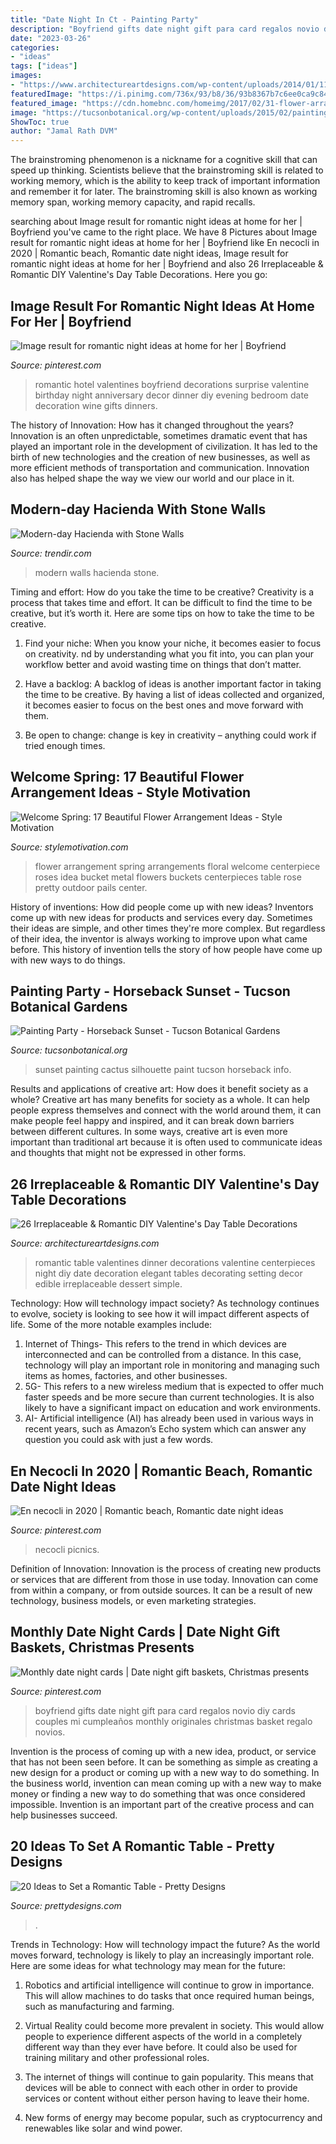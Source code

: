 ```yaml
---
title: "Date Night In Ct - Painting Party"
description: "Boyfriend gifts date night gift para card regalos novio diy cards couples mi cumpleaños monthly originales christmas basket regalo novios"
date: "2023-03-26"
categories:
- "ideas"
tags: ["ideas"]
images:
- "https://www.architectureartdesigns.com/wp-content/uploads/2014/01/1148.jpg"
featuredImage: "https://i.pinimg.com/736x/93/b8/36/93b8367b7c6ee0ca9c84d737d113ac9a--date-night-gift-card-basket-date-night-cards.jpg"
featured_image: "https://cdn.homebnc.com/homeimg/2017/02/31-flower-arrangement-ideas-homebnc.jpg"
image: "https://tucsonbotanical.org/wp-content/uploads/2015/02/painting-party-tucson-sunset-1.jpg"
ShowToc: true
author: "Jamal Rath DVM"
---
```



The brainstroming phenomenon is a nickname for a cognitive skill that can speed up thinking. Scientists believe that the brainstroming skill is related to working memory, which is the ability to keep track of important information and remember it for later. The brainstroming skill is also known as working memory span, working memory capacity, and rapid recalls.

	

		
searching about Image result for romantic night ideas at home for her | Boyfriend you've came to the right place. We have 8 Pictures about Image result for romantic night ideas at home for her | Boyfriend like En necocli in 2020 | Romantic beach, Romantic date night ideas, Image result for romantic night ideas at home for her | Boyfriend and also 26 Irreplaceable &amp; Romantic DIY Valentine&#039;s Day Table Decorations. Here you go:
		
    
## Image Result For Romantic Night Ideas At Home For Her | Boyfriend

<img loading=lazy src="https://i.pinimg.com/736x/0a/95/51/0a955192a48527283a82139d32daa4dd.jpg" onerror="this.onerror=null;this.src='https://tse2.mm.bing.net/th?id=OIP.FiQStmLyDUS5T47BSbpNXAHaJ3&amp;pid=15.1';" alt="Image result for romantic night ideas at home for her | Boyfriend">

_Source: pinterest.com_

>romantic hotel valentines boyfriend decorations surprise valentine birthday night anniversary decor dinner diy evening bedroom date decoration wine gifts dinners. 

	

The history of Innovation: How has it changed throughout the years?
Innovation is an often unpredictable, sometimes dramatic event that has played an important role in the development of civilization. It has led to the birth of new technologies and the creation of new businesses, as well as more efficient methods of transportation and communication. Innovation also has helped shape the way we view our world and our place in it.

    
## Modern-day Hacienda With Stone Walls

<img loading=lazy src="https://cdn.trendir.com/wp-content/uploads/old/house-design/2014/04/22/modern-day-hacienda-with-stone-walls-9.jpg" onerror="this.onerror=null;this.src='https://tse1.mm.bing.net/th?id=OIP.j5USdJOe_vctfCSlQsLZOAHaE7&amp;pid=15.1';" alt="Modern-day Hacienda with Stone Walls">

_Source: trendir.com_

>modern walls hacienda stone. 

	

Timing and effort: How do you take the time to be creative?
Creativity is a process that takes time and effort. It can be difficult to find the time to be creative, but it’s worth it. Here are some tips on how to take the time to be creative.
1. Find your niche: When you know your niche, it becomes easier to focus on creativity. nd by understanding what you fit into, you can plan your workflow better and avoid wasting time on things that don’t matter.

2. Have a backlog: A backlog of ideas is another important factor in taking the time to be creative. By having a list of ideas collected and organized, it becomes easier to focus on the best ones and move forward with them.

3. Be open to change: change is key in creativity – anything could work if tried enough times.

    
## Welcome Spring: 17 Beautiful Flower Arrangement Ideas - Style Motivation

<img loading=lazy src="https://cdn.homebnc.com/homeimg/2017/02/31-flower-arrangement-ideas-homebnc.jpg" onerror="this.onerror=null;this.src='https://tse2.mm.bing.net/th?id=OIP.FRvOaroGHtiGVmlYLJi4kQHaLG&amp;pid=15.1';" alt="Welcome Spring: 17 Beautiful Flower Arrangement Ideas - Style Motivation">

_Source: stylemotivation.com_

>flower arrangement spring arrangements floral welcome centerpiece roses idea bucket metal flowers buckets centerpieces table rose pretty outdoor pails center. 

	

History of inventions: How did people come up with new ideas?
Inventors come up with new ideas for products and services every day. Sometimes their ideas are simple, and other times they're more complex. But regardless of their idea, the inventor is always working to improve upon what came before. This history of invention tells the story of how people have come up with new ways to do things.

    
## Painting Party - Horseback Sunset - Tucson Botanical Gardens

<img loading=lazy src="https://tucsonbotanical.org/wp-content/uploads/2015/02/painting-party-tucson-sunset-1.jpg" onerror="this.onerror=null;this.src='https://tse2.mm.bing.net/th?id=OIP.OkF0kp0BemGM4Vy8DHVapAHaJX&amp;pid=15.1';" alt="Painting Party - Horseback Sunset - Tucson Botanical Gardens">

_Source: tucsonbotanical.org_

>sunset painting cactus silhouette paint tucson horseback info. 

	

Results and applications of creative art: How does it benefit society as a whole?
Creative art has many benefits for society as a whole. It can help people express themselves and connect with the world around them, it can make people feel happy and inspired, and it can break down barriers between different cultures. In some ways, creative art is even more important than traditional art because it is often used to communicate ideas and thoughts that might not be expressed in other forms.

    
## 26 Irreplaceable &amp; Romantic DIY Valentine&#039;s Day Table Decorations

<img loading=lazy src="https://www.architectureartdesigns.com/wp-content/uploads/2014/01/1148.jpg" onerror="this.onerror=null;this.src='https://tse4.mm.bing.net/th?id=OIP.r7XA5rl8p9y4K2Kg_ddUYwHaFk&amp;pid=15.1';" alt="26 Irreplaceable &amp; Romantic DIY Valentine&#039;s Day Table Decorations">

_Source: architectureartdesigns.com_

>romantic table valentines dinner decorations valentine centerpieces night diy date decoration elegant tables decorating setting decor edible irreplaceable dessert simple. 

	

Technology: How will technology impact society?
As technology continues to evolve, society is looking to see how it will impact different aspects of life. Some of the more notable examples include:
1. Internet of Things- This refers to the trend in which devices are interconnected and can be controlled from a distance. In this case, technology will play an important role in monitoring and managing such items as homes, factories, and other businesses. 
2. 5G- This refers to a new wireless medium that is expected to offer much faster speeds and be more secure than current technologies. It is also likely to have a significant impact on education and work environments. 
3. AI- Artificial intelligence (AI) has already been used in various ways in recent years, such as Amazon’s Echo system which can answer any question you could ask with just a few words.

    
## En Necocli In 2020 | Romantic Beach, Romantic Date Night Ideas

<img loading=lazy src="https://i.pinimg.com/736x/cc/2f/04/cc2f04fe6b3f838dd9efa32386b8e337.jpg" onerror="this.onerror=null;this.src='https://tse4.mm.bing.net/th?id=OIP.BmgGuxq9BvCYtphpmpyMgAHaK_&amp;pid=15.1';" alt="En necocli in 2020 | Romantic beach, Romantic date night ideas">

_Source: pinterest.com_

>necocli picnics. 

	

Definition of Innovation:
Innovation is the process of creating new products or services that are different from those in use today. Innovation can come from within a company, or from outside sources. It can be a result of new technology, business models, or even marketing strategies.

    
## Monthly Date Night Cards | Date Night Gift Baskets, Christmas Presents

<img loading=lazy src="https://i.pinimg.com/736x/93/b8/36/93b8367b7c6ee0ca9c84d737d113ac9a--date-night-gift-card-basket-date-night-cards.jpg" onerror="this.onerror=null;this.src='https://tse3.mm.bing.net/th?id=OIP.wKlrmXeJUn5X4YGNLiCwZAHaNL&amp;pid=15.1';" alt="Monthly date night cards | Date night gift baskets, Christmas presents">

_Source: pinterest.com_

>boyfriend gifts date night gift para card regalos novio diy cards couples mi cumpleaños monthly originales christmas basket regalo novios. 

	

Invention is the process of coming up with a new idea, product, or service that has not been seen before. It can be something as simple as creating a new design for a product or coming up with a new way to do something. In the business world, invention can mean coming up with a new way to make money or finding a new way to do something that was once considered impossible. Invention is an important part of the creative process and can help businesses succeed.

    
## 20 Ideas To Set A Romantic Table - Pretty Designs

<img loading=lazy src="https://www.prettydesigns.com/wp-content/uploads/2015/08/20-ideas-to-set-a-romantic-table9.jpg" onerror="this.onerror=null;this.src='https://tse2.mm.bing.net/th?id=OIP.hjmcmInPwEaWqSxDxlyyHAAAAA&amp;pid=15.1';" alt="20 Ideas to Set a Romantic Table - Pretty Designs">

_Source: prettydesigns.com_

>. 

	

Trends in Technology: How will technology impact the future?
As the world moves forward, technology is likely to play an increasingly important role. Here are some ideas for what technology may mean for the future:
1. Robotics and artificial intelligence will continue to grow in importance. This will allow machines to do tasks that once required human beings, such as manufacturing and farming.

2. Virtual Reality could become more prevalent in society. This would allow people to experience different aspects of the world in a completely different way than they ever have before. It could also be used for training military and other professional roles.

3. The internet of things will continue to gain popularity. This means that devices will be able to connect with each other in order to provide services or content without either person having to leave their home.

4. New forms of energy may become popular, such as cryptocurrency and renewables like solar and wind power.

